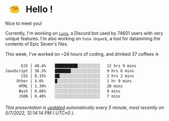 <h1>   <img src="./spoink.gif" style="vertical-align:middle;" width="30px">   Hello ! </h1>

Nice to meet you!

Currently, I'm working on <a href='https://github.com/Asgarrrr/Luna'>`Luna`</a>, a Discord bot used by 74601 users with very unique features. I'm also working on `Yuna Unpack`, a tool for datamining the contents of Epic Seven's files.

This week, I've worked on ~24 hours of coding, and drinked 37 coffees ☕

```
       EJS │ 48.4%    ██████████░░░░░░░░░░   12 hrs 9 mins
JavaScript │ 36.3%    ███████░░░░░░░░░░░░░   9 hrs 6 mins
       CSS │ 8.15%    ██░░░░░░░░░░░░░░░░░░   2 hrs 2 mins
     Other │ 4.6%     █░░░░░░░░░░░░░░░░░░░   1 hr 9 mins
      HTML │ 1.39%    ░░░░░░░░░░░░░░░░░░░░   20 mins
      Bash │ 0.66%    ░░░░░░░░░░░░░░░░░░░░   9 mins
      JSON │ 0.48%    ░░░░░░░░░░░░░░░░░░░░   7 mins
```

###### This presentation is [updated](https://github.com/Asgarrrr) automatically every 5 minute, most recently on 5/7/2022, 12:14:14 PM ( UTC±0 ).